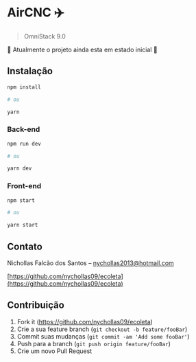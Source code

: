 # AirCNC :airplane:

> OmniStack 9.0

:beginner: Atualmente o projeto ainda esta em estado inicial :checkered_flag:

## Instalação

```sh
npm install

# ou

yarn
```

### Back-end

```sh
npm run dev

# ou

yarn dev
```

### Front-end

```sh
npm start

# ou

yarn start
```

## Contato

Nichollas Falcão dos Santos – nychollas2013@hotmail.com

[https://github.com/nychollas09/ecoleta](https://github.com/nychollas09/ecoleta)

## Contribuição

1. Fork it (<https://github.com/nychollas09/ecoleta>)
2. Crie a sua feature branch (`git checkout -b feature/fooBar`)
3. Commit suas mudanças (`git commit -am 'Add some fooBar'`)
4. Push para a branch (`git push origin feature/fooBar`)
5. Crie um novo Pull Request
